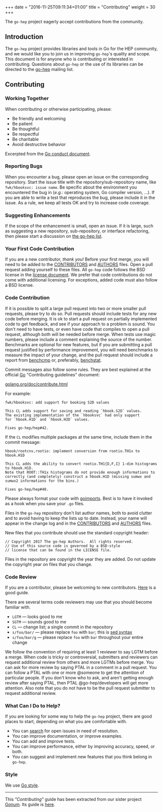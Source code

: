 +++
date = "2016-11-25T09:11:34+01:00"
title = "Contributing"
weight = 30
+++

The `go-hep` project eagerly accept contributions from the community.

## Introduction

The `go-hep` project provides libraries and tools in Go for the HEP community, and we would like you to join us in improving `go-hep`'s quality and scope.
This document is for anyone who is contributing or interested in contributing.
Questions about `go-hep` or the use of its libraries can be directed to the [go-hep](mailto:go-hep@googlegroups.com) mailing list.

## Contributing

### Working Together

When contributing or otherwise participating, please:

- Be friendly and welcoming
- Be patient
- Be thoughtful
- Be respectful
- Be charitable
- Avoid destructive behavior

Excerpted from the [Go conduct document](https://golang.org/conduct).

### Reporting Bugs

When you encounter a bug, please open an issue on the corresponding repository.
Start the issue title with the repository/sub-repository name, like `fwk/hbooksvc: issue name`.
Be specific about the environment you encountered the bug in (_e.g.:_ operating system, Go compiler version, ...).
If you are able to write a test that reproduces the bug, please include it in the issue.
As a rule, we keep all tests OK and try to increase code coverage.

### Suggesting Enhancements

If the scope of the enhancement is small, open an issue.
If it is large, such as suggesting a new repository, sub-repository, or interface refactoring, then please start a discussion on [the go-hep list](https://groups.google.com/forum/#!forum/go-hep).

### Your First Code Contribution

If you are a new contributor, *thank you!*
Before your first merge, you will need to be added to the [CONTRIBUTORS](https://github.com/go-hep/license/blob/master/CONTRIBUTORS) and [AUTHORS](https://github.com/go-hep/license/blob/master/AUTHORS) files.
Open a pull request adding yourself to these files.
All `go-hep` code follows the BSD license in the [license document](https://github.com/go-hep/license/blob/master/LICENSE).
We prefer that code contributions do not come with additional licensing.
For exceptions, added code must also follow a BSD license.

### Code Contribution

If it is possible to split a large pull request into two or more smaller pull requests, please try to do so.
Pull requests should include tests for any new code before merging.
It is ok to start a pull request on partially implemented code to get feedback, and see if your approach to a problem is sound.
You don't need to have tests, or even have code that compiles to open a pull request, although both will be needed before merge.
When tests use magic numbers, please include a comment explaining the source of the number.
Benchmarks are optional for new features, but if you are submitting a pull request justified by performance improvement, you will need benchmarks to measure the impact of your change, and the pull request should include a report from [benchcmp](https://godoc.org/golang.org/x/tools/cmd/benchcmp) or, preferably, [benchstat](https://github.com/rsc/benchstat).

Commit messages also follow some rules.
They are best explained at the official [Go](https://golang.org) "Contributing guidelines" document:

[golang.org/doc/contribute.html](https://golang.org/doc/contribute.html#commit_changes)

For example:

```
fwk/hbooksvc: add support for booking S2D values

This CL adds support for saving and reading `hbook.S2D` values.
The existing implementation of the `hbooksvc` had only support
for `hbook.H1D` and `hbook.H2D` values.

Fixes go-hep/hep#42.
```

If the `CL` modifies multiple packages at the same time, include them in the commit message:

```
hbook/rootcnv,rootio: implement conversion from rootio.TH1x to hbook.H1D

This CL adds the ability to convert rootio.TH1{D,F,I} 1-dim histograms
to hbook.H1D.
Note that ROOT::TH1x histograms do not provide enough informations to
correctly (and completely) construct a hbook.H1D (missing sumwx and
sumwx2 informations for the bins.)

Fixes go-hep/hep#40.
```

Please always format your code with [goimports](https://godoc.org/golang.org/x/tools/cmd/goimports).
Best is to have it invoked as a hook when you save your `.go` files.

Files in the `go-hep` repository don't list author names, both to avoid clutter and to avoid having to keep the lists up to date.
Instead, your name will appear in the change log and in the [CONTRIBUTORS](https://github.com/go-hep/license/blob/master/CONTRIBUTORS) and [AUTHORS](https://github.com/go-hep/license/blob/master/AUTHORS) files.

New files that you contribute should use the standard copyright header:

```
// Copyright 2017 The go-hep Authors.  All rights reserved.
// Use of this source code is governed by a BSD-style
// license that can be found in the LICENSE file.
```

Files in the repository are copyright the year they are added.
Do not update the copyright year on files that you change.

### Code Review

If you are a contributor, please be welcoming to new contributors.
[Here](http://sarah.thesharps.us/2014/09/01/the-gentle-art-of-patch-review/) is a good guide.

There are several terms code reviewers may use that you should become familiar with.

  * ` LGTM ` — looks good to me
  * ` SGTM ` — sounds good to me
  * ` CL ` — change list; a single commit in the repository
  * ` s/foo/bar/ ` — please replace ` foo ` with ` bar `; this is [sed syntax](http://en.wikipedia.org/wiki/Sed#Usage)
  * ` s/foo/bar/g ` — please replace ` foo ` with ` bar ` throughout your entire change

We follow the convention of requiring at least 1 reviewer to say LGTM before a merge.
When code is tricky or controversial, submitters and reviewers can request additional review from others and more LGTMs before merge.
You can ask for more review by saying PTAL in a comment in a pull request.
You can follow a PTAL with one or more @someone to get the attention of particular people.
If you don't know who to ask, and aren't getting enough review after saying PTAL, then PTAL @go-hep/developers will get more attention.
Also note that you do not have to be the pull request submitter to request additional review.

### What Can I Do to Help?

If you are looking for some way to help the `go-hep` project, there are good places to start, depending on what you are comfortable with.

- You can [search](https://github.com/issues?utf8=%E2%9C%93&q=is%3Aopen+is%3Aissue+user%3Ago-hep) for open issues in need of resolution.
- You can improve documentation, or improve examples.
- You can add and improve tests.
- You can improve performance, either by improving accuracy, speed, or both.
- You can suggest and implement new features that you think belong in `go-hep`.

### Style

We use [Go style](https://github.com/golang/go/wiki/CodeReviewComments).

---

This _"Contributing"_ guide has been extracted from our sister project [Gonum](https://gonum.org).
Its guide is [here](https://github.com/gonum/license/blob/master/CONTRIBUTING.md).
